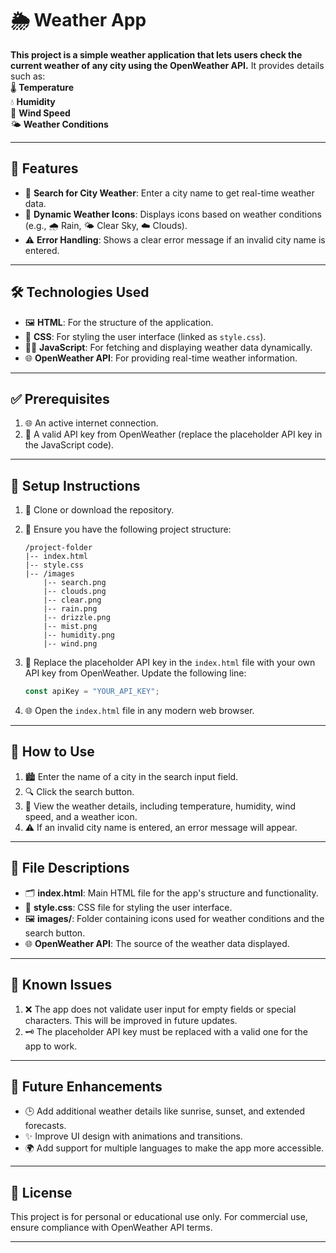 



# 🌦️ Weather App  

**This project is a simple weather application that lets users check the current weather of any city using the OpenWeather API.** It provides details such as:  
🌡️ **Temperature**  
💧 **Humidity**  
💨 **Wind Speed**  
🌤️ **Weather Conditions**  

---  

## 🌟 Features  

- 🔎 **Search for City Weather**: Enter a city name to get real-time weather data.  
- 🌈 **Dynamic Weather Icons**: Displays icons based on weather conditions (e.g., 🌧️ Rain, 🌤️ Clear Sky, ☁️ Clouds).  
- ⚠️ **Error Handling**: Shows a clear error message if an invalid city name is entered.  

---  

## 🛠️ Technologies Used  

- 🖼️ **HTML**: For the structure of the application.  
- 🎨 **CSS**: For styling the user interface (linked as `style.css`).  
- 🧑‍💻 **JavaScript**: For fetching and displaying weather data dynamically.  
- 🌐 **OpenWeather API**: For providing real-time weather information.  

---  

## ✅ Prerequisites  

1. 🌐 An active internet connection.  
2. 🔑 A valid API key from OpenWeather (replace the placeholder API key in the JavaScript code).  

---  

## 🚀 Setup Instructions  

1. 📂 Clone or download the repository.  
2. 📁 Ensure you have the following project structure:  

   ```plaintext
   /project-folder  
   |-- index.html  
   |-- style.css  
   |-- /images  
       |-- search.png  
       |-- clouds.png  
       |-- clear.png  
       |-- rain.png  
       |-- drizzle.png  
       |-- mist.png  
       |-- humidity.png  
       |-- wind.png  
   ```  

3. 🔑 Replace the placeholder API key in the `index.html` file with your own API key from OpenWeather. Update the following line:  

   ```javascript
   const apiKey = "YOUR_API_KEY";  
   ```  

4. 🌐 Open the `index.html` file in any modern web browser.  

---  

## 🎯 How to Use  

1. 🏙️ Enter the name of a city in the search input field.  
2. 🔍 Click the search button.  
3. 🌟 View the weather details, including temperature, humidity, wind speed, and a weather icon.  
4. ⚠️ If an invalid city name is entered, an error message will appear.  

---  

## 📁 File Descriptions  

- 🗂️ **index.html**: Main HTML file for the app's structure and functionality.  
- 🎨 **style.css**: CSS file for styling the user interface.  
- 🖼️ **images/**: Folder containing icons used for weather conditions and the search button.  
- 🌐 **OpenWeather API**: The source of the weather data displayed.  

---  

## 🐞 Known Issues  

1. ❌ The app does not validate user input for empty fields or special characters. This will be improved in future updates.  
2. 🗝️ The placeholder API key must be replaced with a valid one for the app to work.  

---  

## 🌈 Future Enhancements  

- 🕒 Add additional weather details like sunrise, sunset, and extended forecasts.  
- ✨ Improve UI design with animations and transitions.  
- 🌍 Add support for multiple languages to make the app more accessible.  

---  

## 📜 License  

This project is for personal or educational use only. For commercial use, ensure compliance with OpenWeather API terms.  

---
